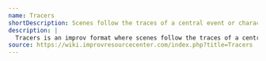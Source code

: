 ```yaml
---
name: Tracers
shortDescription: Scenes follow the traces of a central event or character.
description: |
  Tracers is an improv format where scenes follow the traces of a central event or character, exploring the ripple effects and consequences throughout the narrative.
source: https://wiki.improvresourcecenter.com/index.php?title=Tracers
---
```

